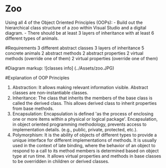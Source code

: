 # Zoo
Using all 4 of the Object Oriented Principles (OOPs): - Build out the hierarchical class structure of a zoo within Visual Studio and a digital diagram. - There should be at least 3 layers of inheritance with at least 6 different types of animals.

#Requirements
3 different abstract classes
3 layers of inheritance
5 concrete animals
2 abstract methods
2 abstract properties
2 virtual methods (override one of them)
2 virtual properties (override one of them)

#Diagram
markup: ![classes info] (../Assets/zoo.JPG)

#Explanation of OOP Principles
1. Abstraction: It allows making relevant information visible. Abstract classes are non-instantiable classes.
2. Inheritance: The class that inherits the members of the base class is called the derived class. This allows derived class to inherit properties from base methods.
3. Encapsulation: Encapsulation is defined 'as the process of enclosing one or more items within a physical or logical package'. Encapsulation, in object oriented programming methodology, prevents access to implementation details. (e.g., public, private, protected, etc.).
4. Polymorphism: It is the ability of objects of different types to provide a unique interface for different implementations of methods. It is usually used in the context of late binding, where the behavior of an object to respond to a call to its method members is determined based on object type at run time. It  allows virtual properties and methods in base classes to be overridden in children or derived classes. 
